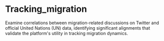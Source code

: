 # Tracking_migration
Examine correlations between migration-related discussions on Twitter and official United Nations (UN) data, identifying significant alignments that validate the platform's utility in tracking migration dynamics. 
